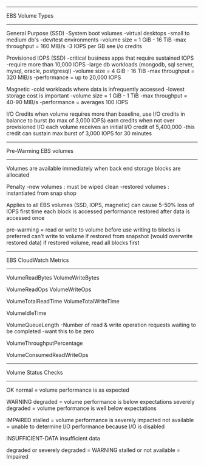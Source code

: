 ****************
EBS Volume Types
****************

General Purpose (SSD)
-System boot volumes
-virtual desktops
-small to medium db's
-dev/test environments
-volume size = 1 GiB - 16 TiB
-max throughput = 160 MIB/s
-3 IOPS per GB see i/o credits

Provisioned IOPS (SSD)
-critical business apps that require sustained IOPS
-require more than 10,000 IOPS
-large db workloads (mongodb, sql server, mysql, oracle, postgresql)
-volume size = 4 GiB - 16 TiB
-max throughput = 320 MIB/s
-performance = up to 20,000 IOPS

Magnetic
-cold workloads where data is infrequently accessed
-lowest storage cost is important
-volume size = 1 GiB - 1 TiB
-max throughput = 40-90 MIB/s
-performance = averages 100 IOPS

I/O Credits
when volume requires more than baseline, use I/O credits in balance to burst (to max of 3,000 IOPS)
earn credits when not over provisioned I/O
each volume receives an initial I/O credit of 5,400,000
-this credit can sustain max burst of 3,000 IOPS for 30 minutes

***********************
Pre-Warming EBS volumes
***********************
Volumes are available immediately when back end storage blocks are allocated

Penalty
-new volumes      : must be wiped clean
-restored volumes : instantiated from snap shop

Applies to all EBS volumes (SSD, IOPS, magnetic)
can cause 5-50% loss of IOPS first time each block is accessed
performance restored after data is accessed once

pre-warming = read or write to volume before use
writing to blocks is preferred
can't write to volume if restored from snapshot (would overwrite restored data)
if restored volume, read all blocks first

**********************
EBS CloudWatch Metrics
**********************

VolumeReadBytes
VolumeWriteBytes

VolumeReadOps
VolumeWriteOps

VolumeTotalReadTime
VolumeTotalWriteTime

VolumeIdleTime

VolumeQueueLength
-Number of read & write operation requests waiting to be completed
-want this to be zero

VolumeThroughputPercentage

VolumeConsumedReadWriteOps

********************
Volume Status Checks
********************

OK
normal = volume performance is as expected

WARNING
degraded = volume performance is below expectations
severely degraded =  volume performance is well below expectations

IMPAIRED
stalled = volume performance is severely impacted
not available = unable to determine I/O performance because I/O is disabled

INSUFFICIENT-DATA
insufficient data

degraded or severely degraded = WARNING
stalled or not available = Impaired
